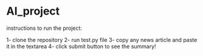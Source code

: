 # AI_project

instructions to run the project:

1- clone the repository
2- run test.py file
3- copy any news article and paste it in the textarea
4- click submit button to see the summary!
